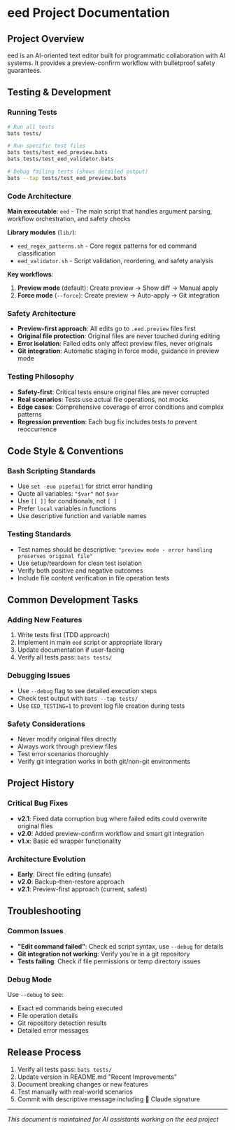 # eed Project Documentation

## Project Overview

eed is an AI-oriented text editor built for programmatic collaboration with AI systems. It provides a preview-confirm workflow with bulletproof safety guarantees.

## Testing & Development

### Running Tests
```bash
# Run all tests
bats tests/

# Run specific test files
bats tests/test_eed_preview.bats
bats tests/test_eed_validator.bats

# Debug failing tests (shows detailed output)
bats --tap tests/test_eed_preview.bats
```

### Code Architecture

**Main executable**: `eed` - The main script that handles argument parsing, workflow orchestration, and safety checks

**Library modules** (`lib/`):
- `eed_regex_patterns.sh` - Core regex patterns for ed command classification
- `eed_validator.sh` - Script validation, reordering, and safety analysis

**Key workflows**:
1. **Preview mode** (default): Create preview → Show diff → Manual apply
2. **Force mode** (`--force`): Create preview → Auto-apply → Git integration

### Safety Architecture

- **Preview-first approach**: All edits go to `.eed.preview` files first
- **Original file protection**: Original files are never touched during editing
- **Error isolation**: Failed edits only affect preview files, never originals
- **Git integration**: Automatic staging in force mode, guidance in preview mode

### Testing Philosophy

- **Safety-first**: Critical tests ensure original files are never corrupted
- **Real scenarios**: Tests use actual file operations, not mocks
- **Edge cases**: Comprehensive coverage of error conditions and complex patterns
- **Regression prevention**: Each bug fix includes tests to prevent reoccurrence

## Code Style & Conventions

### Bash Scripting Standards
- Use `set -euo pipefail` for strict error handling
- Quote all variables: `"$var"` not `$var`
- Use `[[ ]]` for conditionals, not `[ ]`
- Prefer `local` variables in functions
- Use descriptive function and variable names

### Testing Standards
- Test names should be descriptive: `"preview mode - error handling preserves original file"`
- Use setup/teardown for clean test isolation
- Verify both positive and negative outcomes
- Include file content verification in file operation tests

## Common Development Tasks

### Adding New Features
1. Write tests first (TDD approach)
2. Implement in main `eed` script or appropriate library
3. Update documentation if user-facing
4. Verify all tests pass: `bats tests/`

### Debugging Issues
- Use `--debug` flag to see detailed execution steps
- Check test output with `bats --tap tests/`
- Use `EED_TESTING=1` to prevent log file creation during tests

### Safety Considerations
- Never modify original files directly
- Always work through preview files
- Test error scenarios thoroughly
- Verify git integration works in both git/non-git environments

## Project History

### Critical Bug Fixes
- **v2.1**: Fixed data corruption bug where failed edits could overwrite original files
- **v2.0**: Added preview-confirm workflow and smart git integration
- **v1.x**: Basic ed wrapper functionality

### Architecture Evolution
- **Early**: Direct file editing (unsafe)
- **v2.0**: Backup-then-restore approach
- **v2.1**: Preview-first approach (current, safest)

## Troubleshooting

### Common Issues
- **"Edit command failed"**: Check ed script syntax, use `--debug` for details
- **Git integration not working**: Verify you're in a git repository
- **Tests failing**: Check if file permissions or temp directory issues

### Debug Mode
Use `--debug` to see:
- Exact ed commands being executed
- File operation details
- Git repository detection results
- Detailed error messages

## Release Process

1. Verify all tests pass: `bats tests/`
2. Update version in README.md "Recent Improvements"
3. Document breaking changes or new features
4. Test manually with real-world scenarios
5. Commit with descriptive message including 🤖 Claude signature

---
*This document is maintained for AI assistants working on the eed project*
